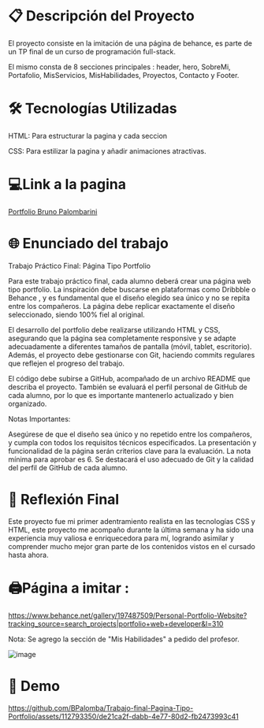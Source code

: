<h1> 📋 Descripción del Proyecto </h1>

El proyecto consiste en la imitación de una página de behance, es parte de un TP final de un curso de programación full-stack.

El mismo consta de 8 secciones principales : header, hero, SobreMi, Portafolio, MisServicios, MisHabilidades, Proyectos, Contacto y Footer.


<h1> 🛠️ Tecnologías Utilizadas </h1>

HTML: Para estructurar la pagina y cada seccion


CSS: Para estilizar la pagina y añadir animaciones atractivas.

<h1> 💻Link a la pagina </h1> 

<a href="https://bpalomba.github.io/Trabajo-final-Pagina-Tipo-Portfolio/"> Portfolio Bruno Palombarini </a> 




<h1> 🌐 Enunciado del trabajo </h1>

Trabajo Práctico Final: Página Tipo Portfolio

Para este trabajo práctico final, cada alumno deberá crear una página web tipo portfolio. La inspiración debe buscarse en plataformas como Dribbble o Behance , y es fundamental que el diseño elegido sea único y no se repita entre los compañeros. La página debe replicar exactamente el diseño seleccionado, siendo 100% fiel al original.

El desarrollo del portfolio debe realizarse utilizando HTML y CSS, asegurando que la página sea completamente responsive y se adapte adecuadamente a diferentes tamaños de pantalla (móvil, tablet, escritorio). Además, el proyecto debe gestionarse con Git, haciendo commits regulares que reflejen el progreso del trabajo.

El código debe subirse a GitHub, acompañado de un archivo README que describa el proyecto. También se evaluará el perfil personal de GitHub de cada alumno, por lo que es importante mantenerlo actualizado y bien organizado.

Notas Importantes:

Asegúrese de que el diseño sea único y no repetido entre los compañeros, y cumpla con todos los requisitos técnicos especificados. La presentación y funcionalidad de la página serán criterios clave para la evaluación. La nota mínima para aprobar es 6. Se destacará el uso adecuado de Git y la calidad del perfil de GitHub de cada alumno.



<h1>📝 Reflexión Final </h1>

Este proyecto fue mi primer adentramiento realista en las tecnologías CSS y HTML, este proyecto me acompaño durante la última semana y ha sido una experiencia muy valiosa e enriquecedora para mí, logrando asimilar y comprender mucho mejor gran parte de los contenidos vistos en el cursado hasta ahora.



<h1> 🖨Página a imitar : </h1>



https://www.behance.net/gallery/197487509/Personal-Portfolio-Website?tracking_source=search_projects|portfolio+web+developer&l=310

Nota: Se agrego la sección de "Mis Habilidades" a pedido del profesor.


![image](https://github.com/BPalomba/Trabajo-final-Pagina-Tipo-Portfolio/assets/112793350/498e870c-ef8e-4dc8-b069-98490208bbbe)




<h1>🎁 Demo</h1>


https://github.com/BPalomba/Trabajo-final-Pagina-Tipo-Portfolio/assets/112793350/de21ca2f-dabb-4e77-80d2-fb2473993c41


